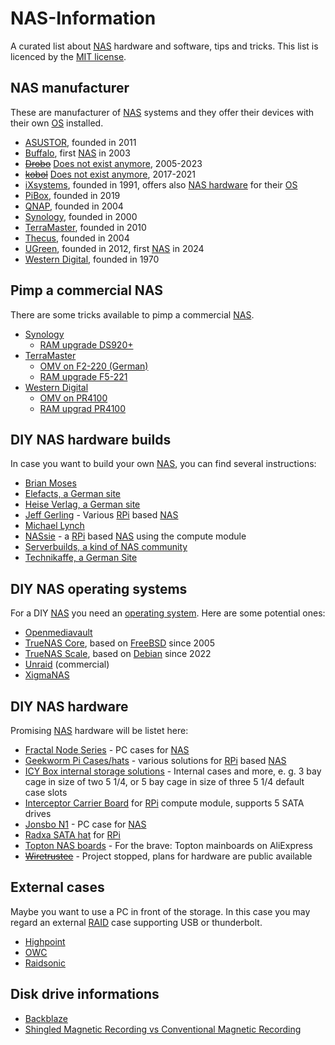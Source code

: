 # NAS-Information

A curated list about [NAS][nas] hardware and software, tips and tricks. This list is licenced by the [MIT license][mit_license].

## NAS manufacturer

These are manufacturer of [NAS][nas] systems and they offer their devices with their own [OS][operating_system] installed.

- [ASUSTOR][asustor], founded in 2011
- [Buffalo][buffalo], first [NAS][nas] in 2003
- ~~[Drobo][drobo]~~ [Does not exist anymore][ex_drobo], 2005-2023
- ~~[kobol][kobol]~~ [Does not exist anymore][ex_kobol], 2017-2021
- [iXsystems][ixsystems], founded in 1991, offers also [NAS hardware][ixsystems_hardware] for their [OS][ixsystems]
- [PiBox][pibox], founded in 2019
- [QNAP][qnap], founded in 2004
- [Synology][synology], founded in 2000
- [TerraMaster][terra_master], founded in 2010
- [Thecus][thecus], founded in 2004
- [UGreen][ugreen], founded in 2012, first [NAS][nas] in 2024
- [Western Digital][western_digital], founded in 1970

## Pimp a commercial NAS

There are some tricks available to pimp a commercial [NAS][nas].

- [Synology][synology]
  - [RAM upgrade DS920+][synology_ds920p_ram]
- [TerraMaster][terra_master]
  - [OMV on F2-220 (German)][terra_master_f2_220_omv]
  - [RAM upgrade F5-221][terra_master_f5_221_ram]
- [Western Digital][western_digital]
  - [OMV on PR4100][western_digital_pr4100_omv]
  - [RAM upgrad PR4100][western_digital_pr4100_ram]

## DIY NAS hardware builds

In case you want to build your own [NAS][nas], you can find several instructions:

- [Brian Moses][brian_moses]
- [Elefacts, a German site][elefacts]
- [Heise Verlag, a German site][heise_nas]
- [Jeff Gerling][jeff_gerling] - Various [RPi][raspberry_pi] based [NAS][nas]
- [Michael Lynch][michael_lynch]
- [NASsie][diy_nas_nassie] - a [RPi][raspberry_pi] based [NAS][nas] using the compute module
- [Serverbuilds, a kind of NAS community][server_builds]
- [Technikaffe, a German Site][technikaffe]

## DIY NAS operating systems

For a DIY [NAS][nas] you need an [operating system][operating_system]. Here are some potential ones:

- [Openmediavault][omv]
- [TrueNAS Core][truenas_core], based on [FreeBSD][freebsd] since 2005
- [TrueNAS Scale][truenas_scale], based on [Debian][debian] since 2022
- [Unraid][unraid] (commercial)
- [XigmaNAS][xigmanas]

## DIY NAS hardware

Promising [NAS][nas] hardware will be listet here:

- [Fractal Node Series][case_fractal_node] - PC cases for [NAS][nas]
- [Geekworm Pi Cases/hats][geekworm_rpi_nas] - various solutions for [RPi][raspberry_pi] based [NAS][nas]
- [ICY Box internal storage solutions][icybox_internal_storage] - Internal cases and more, e. g. 3 bay cage in size of two 5 1/4, or 5 bay cage in size of three 5 1/4 default case slots
- [Interceptor Carrier Board][axzez_interceptor] for [RPi][raspberry_pi] compute module, supports 5 SATA drives
- [Jonsbo N1][case_jonsbo_n1] - PC case for [NAS][nas]
- [Radxa SATA hat][radxa sata hat] for [RPi][raspberry_pi]
- [Topton NAS boards][ae_topton] - For the brave: Topton mainboards on AliExpress
- ~~[Wiretrustee][ex_wiretrustee]~~ - Project stopped, plans for hardware are public available

## External cases

Maybe you want to use a PC in front of the storage. In this case you may regard an external [RAID][raid] case supporting USB or thunderbolt.

- [Highpoint][highpoint]
- [OWC][owc]
- [Raidsonic][raidsonic]

## Disk drive informations

- [Backblaze][backblaze]
- [Shingled Magnetic Recording vs Conventional Magnetic Recording][smr_vs_cmr]

[ae_topton]: https://www.aliexpress.com/w/wholesale-topton-nas-board.html?spm=a2g0o.home.search.0
[asustor]: https://www.asustor.com/en/about/about_asustor
[axzez_interceptor]: https://www.axzez.com/axzez-circuit-boards
[backblaze]: https://www.backblaze.com/b2/hard-drive-test-data.html
[brian_moses]: https://blog.briancmoses.com/categories/diy-nas/
[buffalo]: https://www.buffalo-technology.com
[case_fractal_node]: https://www.fractal-design.com/de/products/cases/node/
[case_jonsbo_n1]: https://www.jonsbo.com/en/products/N1.html
[debian]: https://www.debian.org
[diy_nas_nassie]: https://github.com/CyberLeader3000/NASsie
[drobo]: https://www.drobo.com
[elefacts]: https://www.elefacts.de/kategorie-nas_hardware-1
[ex_drobo]: https://en.wikipedia.org/wiki/Drobo
[ex_kobol]: https://blog.kobol.io/2021/08/25/we-are-pulling-the-plug/
[ex_wiretrustee]: https://github.com/wiretrustee/cm4-sata-board
[freebsd]: https://www.freebsd.org
[geekworm_rpi_nas]: https://geekworm.com/search?type=product&q=NAS
[heise_nas]: https://www.heise.de/preisvergleich/?cat=WL-1682454&hocid=ct
[highpoint]: https://www.highpoint-tech.com/raid-storage-enclosures
[icybox_internal_storage]: https://dev.icybox.de/products/interne_speicherloesungen
[ixsystems]: https://www.truenas.com/
[ixsystems_hardware]: https://www.truenas.com/truenas-mini/
[ixsystems_truenas]: https://www.truenas.com/software-status/
[jeff_gerling]: https://www.jeffgeerling.com
[kobol]: https://kobol.io/
[michael_lynch]: https://mtlynch.io/building-a-vm-homelab/
[mit_license]: ./LICENSE
[nas]: https://en.wikipedia.org/wiki/Network-attached_storage
[omv]: https://www.openmediavault.org
[operating_system]: https://en.wikipedia.org/wiki/Operating_system
[owc]: https://www.owc.com
[pibox]: https://pibox.io
[qnap]: https://www.qnap.com
[radxa sata hat]: https://radxa.com/products/accessories/penta-sata-hat/
[raid]: https://en.wikipedia.org/wiki/RAID
[raidsonic]: https://icybox.de/en/product-list.php?id=1
[raspberry_pi]: https://www.raspberrypi.com/
[server_builds]: https://www.serverbuilds.net
[smr_vs_cmr]: https://www.elefacts.de/test-160-nas_festplatten_mit_smr_oder_cmr_ein_ueberblick_im_jahr_2021
[synology]: https://www.synology.com
[synology_ds920p_ram]: https://www.youtube.com/watch?v=3Ls5E5uTzVU
[technikaffe]: https://www.technikaffe.de/nas-eigenbau/
[terra_master]: https://www.terra-master.com
[terra_master_f2_220_omv]: https://www.bachmann-lan.de/terramaster-f2-220-nas-mit-openmediavault/
[terra_master_f5_221_ram]: https://www.youtube.com/watch?v=hk_wPRqOSKE
[thecus]: https://www.thecus.com
[truenas_core]: https://www.truenas.com/truenas-core/
[truenas_scale]: https://www.truenas.com/download-truenas-scale/
[ugreen]: https://nas.ugreen.com/
[unraid]: https://unraid.net
[western_digital]: https://www.westerndigital.com
[western_digital_pr4100_omv]: https://forum.openmediavault.org/index.php?thread/37009-can-i-install-omv-on-a-wd-nas/
[western_digital_pr4100_ram]: https://www.youtube.com/watch?v=rMvw9gGN7dc
[xigmanas]: https://xigmanas.com/xnaswp/
